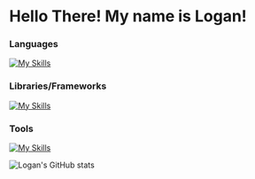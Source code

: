 ﻿# Hello There! My name is Logan!

### Languages

[![My Skills](https://skillicons.dev/icons?i=python,js,nodejs,java)](https://skillicons.dev)

### Libraries/Frameworks

[![My Skills](https://skillicons.dev/icons?i=react,express,spring,django)](https://skillicons.dev)

### Tools

[![My Skills](https://skillicons.dev/icons?i=mongodb,postgresql)](https://skillicons.dev)

![Logan's GitHub stats](https://github-readme-stats.vercel.app/api?username=anuraghazra&show_icons=true&theme=radical)
